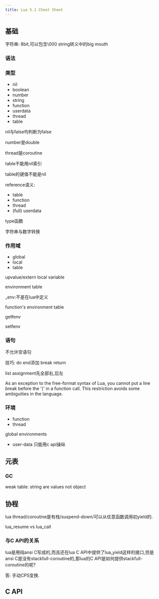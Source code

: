 ```yaml
---
title: Lua 5.1 Cheat Sheet
---
```

## 基础

字符串: 8bit,可以包含\000
string转义中的big mouth

### 语法

### 类型
* nil
* boolean
* number
* string
* function
* userdata
* thread
* table

nil与false均判断为false

number是double

thread是coroutine

table不能用nil索引

table的键值不能是nil

reference语义:

* table
* function
* thread
* (full) userdata

type函数

字符串与数字转换

### 作用域

* global
* local
* table

upvalue/extern local variable

environment table

_env:不是在lua中定义

function's environment table

getfenv

setfenv

### 语句

不允许空语句

技巧: do end添加 break return

list assignment先全部右,后左

As an exception to the free-format syntax of Lua, you cannot put a line break before the '(' in a function call. This restriction avoids some ambiguities in the language.

### 环境

* function
* thread

global environments

* user-data
  只能用c api操纵

## 元表

### GC

weak table: string are values not object

## 协程

lua thread/coroutine是有栈/suspend-down/可以从任意函数调用初yield的.

lua_resume vs lua_call

### 与C API的关系
lua是用纯ansi C写成的,而且还在lua C API中提供了lua_yield这样的接口,但是ansi C是没有stackfull-coroutine的,那lua的C API是如何提供stackfull-coroutine的呢?

答: 手动CPS变换.

## C API
